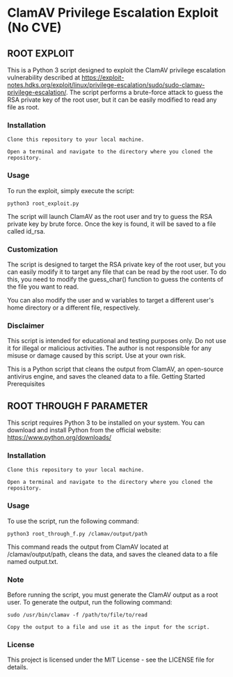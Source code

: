 # ClamAV Privilege Escalation Exploit (No CVE)

## ROOT EXPLOIT

This is a Python 3 script designed to exploit the ClamAV privilege escalation vulnerability described at https://exploit-notes.hdks.org/exploit/linux/privilege-escalation/sudo/sudo-clamav-privilege-escalation/. The script performs a brute-force attack to guess the RSA private key of the root user, but it can be easily modified to read any file as root.

### Installation

    Clone this repository to your local machine.

    Open a terminal and navigate to the directory where you cloned the repository.
    
### Usage

To run the exploit, simply execute the script:

``python3 root_exploit.py``

The script will launch ClamAV as the root user and try to guess the RSA private key by brute force. Once the key is found, it will be saved to a file called id_rsa.
### Customization

The script is designed to target the RSA private key of the root user, but you can easily modify it to target any file that can be read by the root user. To do this, you need to modify the guess_char() function to guess the contents of the file you want to read.

You can also modify the user and w variables to target a different user's home directory or a different file, respectively.

### Disclaimer

This script is intended for educational and testing purposes only. Do not use it for illegal or malicious activities. The author is not responsible for any misuse or damage caused by this script. Use at your own risk.

This is a Python script that cleans the output from ClamAV, an open-source antivirus engine, and saves the cleaned data to a file.
Getting Started
Prerequisites

## ROOT THROUGH F PARAMETER

This script requires Python 3 to be installed on your system. You can download and install Python from the official website: https://www.python.org/downloads/

### Installation

    Clone this repository to your local machine.

    Open a terminal and navigate to the directory where you cloned the repository.

### Usage

To use the script, run the following command:

``python3 root_through_f.py /clamav/output/path``

This command reads the output from ClamAV located at /clamav/output/path, cleans the data, and saves the cleaned data to a file named output.txt.

### Note

Before running the script, you must generate the ClamAV output as a root user. To generate the output, run the following command:

  ``sudo /usr/bin/clamav -f /path/to/file/to/read``

    Copy the output to a file and use it as the input for the script.
### License

This project is licensed under the MIT License - see the LICENSE file for details.
